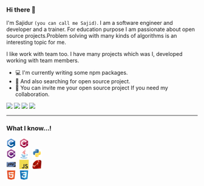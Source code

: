 

### Hi there 👋
I'm Sajidur `(you can call me Sajid)`. I am a software engineer and developer and a trainer. For education purpose I am passionate about open source projects.Problem solving with many kinds of algorithms is an interesting topic for me. 

I like work with team too. I have many projects which was I, developed working with team members. 

* :computer: I'm currently writing some npm packages. 
* :mag_right: And also searching for open source project.
* :bell: You can invite me your open source project If you need my collaboration. 


![](https://img.shields.io/badge/web-js-yellow)
![](https://img.shields.io/badge/web-php-blue)
![](https://img.shields.io/badge/desktop-java-orange)
![](https://img.shields.io/badge/algortihms-c/c++-lightgrey)

___

### What I know...!

<img src="icons/c/c-original.svg" class="logo">
<img src="icons/cplusplus/cplusplus-original.svg" class="logo">

<br>

<img src="icons/csharp/csharp-original.svg" class="logo">
<img src="icons/java/java-original.svg" class="logo">
<img src="icons/python/python-original.svg" class="logo">

<br>

<img src="icons/php/php-original.svg" class="logo">
<img src="icons/javascript/javascript-original.svg" class="logo">
<img src="icons/ruby/ruby-original.svg" class="logo">

<br>

<img src="icons/html5/html5-original.svg" class="logo">
<img src="icons/css3/css3-original.svg" class="logo">

<style>
    .logo{
        width:25px;
        margin-right:5px;
    }
</style>
